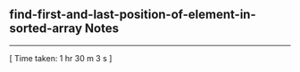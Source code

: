 <h2>find-first-and-last-position-of-element-in-sorted-array Notes</h2><hr>[ Time taken: 1 hr 30 m 3 s ]